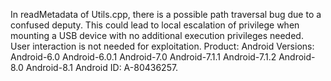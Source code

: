 In readMetadata of Utils.cpp, there is a possible path traversal bug due to a confused deputy. This could lead to local escalation of privilege when mounting a USB device with no additional execution privileges needed. User interaction is not needed for exploitation. Product: Android Versions: Android-6.0 Android-6.0.1 Android-7.0 Android-7.1.1 Android-7.1.2 Android-8.0 Android-8.1 Android ID: A-80436257.